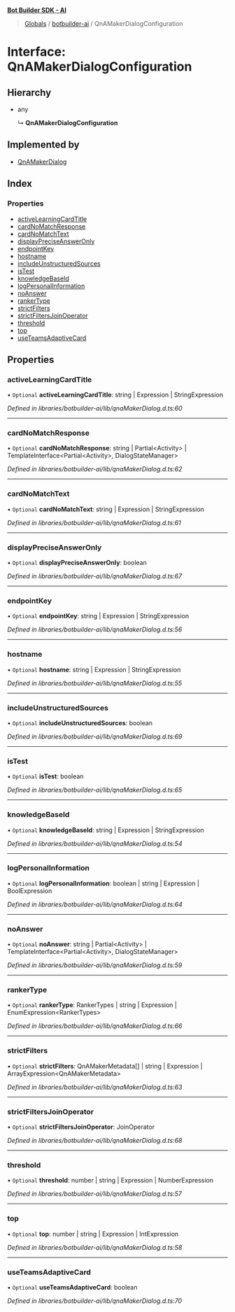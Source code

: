 **[Bot Builder SDK - AI](../README.md)**

> [Globals](undefined) / [botbuilder-ai](../README.md) / QnAMakerDialogConfiguration

# Interface: QnAMakerDialogConfiguration

## Hierarchy

* any

  ↳ **QnAMakerDialogConfiguration**

## Implemented by

* [QnAMakerDialog](../classes/botbuilder_ai.qnamakerdialog.md)

## Index

### Properties

* [activeLearningCardTitle](botbuilder_ai.qnamakerdialogconfiguration.md#activelearningcardtitle)
* [cardNoMatchResponse](botbuilder_ai.qnamakerdialogconfiguration.md#cardnomatchresponse)
* [cardNoMatchText](botbuilder_ai.qnamakerdialogconfiguration.md#cardnomatchtext)
* [displayPreciseAnswerOnly](botbuilder_ai.qnamakerdialogconfiguration.md#displaypreciseansweronly)
* [endpointKey](botbuilder_ai.qnamakerdialogconfiguration.md#endpointkey)
* [hostname](botbuilder_ai.qnamakerdialogconfiguration.md#hostname)
* [includeUnstructuredSources](botbuilder_ai.qnamakerdialogconfiguration.md#includeunstructuredsources)
* [isTest](botbuilder_ai.qnamakerdialogconfiguration.md#istest)
* [knowledgeBaseId](botbuilder_ai.qnamakerdialogconfiguration.md#knowledgebaseid)
* [logPersonalInformation](botbuilder_ai.qnamakerdialogconfiguration.md#logpersonalinformation)
* [noAnswer](botbuilder_ai.qnamakerdialogconfiguration.md#noanswer)
* [rankerType](botbuilder_ai.qnamakerdialogconfiguration.md#rankertype)
* [strictFilters](botbuilder_ai.qnamakerdialogconfiguration.md#strictfilters)
* [strictFiltersJoinOperator](botbuilder_ai.qnamakerdialogconfiguration.md#strictfiltersjoinoperator)
* [threshold](botbuilder_ai.qnamakerdialogconfiguration.md#threshold)
* [top](botbuilder_ai.qnamakerdialogconfiguration.md#top)
* [useTeamsAdaptiveCard](botbuilder_ai.qnamakerdialogconfiguration.md#useteamsadaptivecard)

## Properties

### activeLearningCardTitle

• `Optional` **activeLearningCardTitle**: string \| Expression \| StringExpression

*Defined in libraries/botbuilder-ai/lib/qnaMakerDialog.d.ts:60*

___

### cardNoMatchResponse

• `Optional` **cardNoMatchResponse**: string \| Partial\<Activity> \| TemplateInterface\<Partial\<Activity>, DialogStateManager>

*Defined in libraries/botbuilder-ai/lib/qnaMakerDialog.d.ts:62*

___

### cardNoMatchText

• `Optional` **cardNoMatchText**: string \| Expression \| StringExpression

*Defined in libraries/botbuilder-ai/lib/qnaMakerDialog.d.ts:61*

___

### displayPreciseAnswerOnly

• `Optional` **displayPreciseAnswerOnly**: boolean

*Defined in libraries/botbuilder-ai/lib/qnaMakerDialog.d.ts:67*

___

### endpointKey

• `Optional` **endpointKey**: string \| Expression \| StringExpression

*Defined in libraries/botbuilder-ai/lib/qnaMakerDialog.d.ts:56*

___

### hostname

• `Optional` **hostname**: string \| Expression \| StringExpression

*Defined in libraries/botbuilder-ai/lib/qnaMakerDialog.d.ts:55*

___

### includeUnstructuredSources

• `Optional` **includeUnstructuredSources**: boolean

*Defined in libraries/botbuilder-ai/lib/qnaMakerDialog.d.ts:69*

___

### isTest

• `Optional` **isTest**: boolean

*Defined in libraries/botbuilder-ai/lib/qnaMakerDialog.d.ts:65*

___

### knowledgeBaseId

• `Optional` **knowledgeBaseId**: string \| Expression \| StringExpression

*Defined in libraries/botbuilder-ai/lib/qnaMakerDialog.d.ts:54*

___

### logPersonalInformation

• `Optional` **logPersonalInformation**: boolean \| string \| Expression \| BoolExpression

*Defined in libraries/botbuilder-ai/lib/qnaMakerDialog.d.ts:64*

___

### noAnswer

• `Optional` **noAnswer**: string \| Partial\<Activity> \| TemplateInterface\<Partial\<Activity>, DialogStateManager>

*Defined in libraries/botbuilder-ai/lib/qnaMakerDialog.d.ts:59*

___

### rankerType

• `Optional` **rankerType**: RankerTypes \| string \| Expression \| EnumExpression\<RankerTypes>

*Defined in libraries/botbuilder-ai/lib/qnaMakerDialog.d.ts:66*

___

### strictFilters

• `Optional` **strictFilters**: QnAMakerMetadata[] \| string \| Expression \| ArrayExpression\<QnAMakerMetadata>

*Defined in libraries/botbuilder-ai/lib/qnaMakerDialog.d.ts:63*

___

### strictFiltersJoinOperator

• `Optional` **strictFiltersJoinOperator**: JoinOperator

*Defined in libraries/botbuilder-ai/lib/qnaMakerDialog.d.ts:68*

___

### threshold

• `Optional` **threshold**: number \| string \| Expression \| NumberExpression

*Defined in libraries/botbuilder-ai/lib/qnaMakerDialog.d.ts:57*

___

### top

• `Optional` **top**: number \| string \| Expression \| IntExpression

*Defined in libraries/botbuilder-ai/lib/qnaMakerDialog.d.ts:58*

___

### useTeamsAdaptiveCard

• `Optional` **useTeamsAdaptiveCard**: boolean

*Defined in libraries/botbuilder-ai/lib/qnaMakerDialog.d.ts:70*
